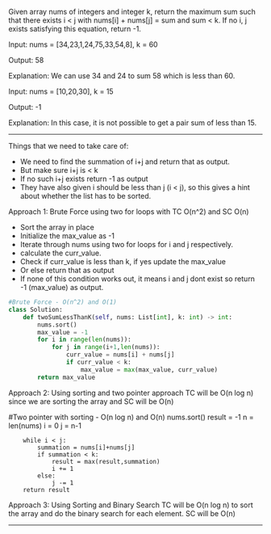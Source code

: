 Given array nums of integers and integer k, return the maximum sum such that there exists i < j with nums[i] + nums[j] = sum 
and sum < k. If no i, j exists satisfying this equation, return -1.

Input: nums = [34,23,1,24,75,33,54,8], k = 60

Output: 58

Explanation: We can use 34 and 24 to sum 58 which is less than 60.

Input: nums = [10,20,30], k = 15

Output: -1

Explanation: In this case, it is not possible to get a pair sum of less than 15.

__________________________________________________________________________________________________

Things that we need to take care of:
* We need to find the summation of i+j and return that as output.
* But make sure i+j is < k
* If no such i+j exists return -1 as output
* They have also given i should be less than j (i < j), so this gives a hint about whether the list has to be sorted.

Approach 1: Brute Force using two for loops with TC O(n^2) and SC O(n)
* Sort the array in place
* Initialize the max_value as -1
* Iterate through nums using two for loops for i and j respectively.
* calculate the curr_value.
* Check if curr_value is less than k, if yes update the max_value
* Or else return that as output
* If none of this condition works out, it means i and j dont exist so return -1 (max_value) as output.

```python
#Brute Force - O(n^2) and O(1)
class Solution:
    def twoSumLessThanK(self, nums: List[int], k: int) -> int:
        nums.sort()
        max_value = -1
        for i in range(len(nums)):
            for j in range(i+1,len(nums)):
                curr_value = nums[i] + nums[j]
                if curr_value < k:
                    max_value = max(max_value, curr_value)
        return max_value
```

Approach 2: Using sorting and two pointer approach
TC will be O(n log n) since we are sorting the array and SC will be O(n)

 #Two pointer with sorting - O(n log n) and O(n)
        nums.sort()
        result = -1
        n = len(nums)
        i = 0
        j = n-1
        
        while i < j:
            summation = nums[i]+nums[j]
            if summation < k:
                result = max(result,summation)
                i += 1
            else:
                j -= 1
        return result 
    
        
 Approach 3: Using Sorting and Binary Search 
 TC will be O(n log n) to sort the array and do the binary search for each element.
 SC will be O(n)
 
 ____________________________________________________________
